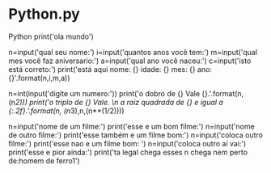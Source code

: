 # Python.py
Python
print('ola mundo')

n=input('qual seu nome:')
i=input('quantos anos você tem:')
m=input('qual mes você faz aniversario:')
a=input('qual ano você naceu:')
c=input('isto está correto:')
print('está aqui nome: {} idade: {} mes: {} ano: {}'.format(n,i,m,a))

n=int(input('digite um numero:'))
print('o dobro de {} Vale {}.'.format(n, (n*2)))
print('o triplo de {} Vale. \n a raiz quadrada de {} e igual a {:.2f}.'.format(n, (n*3),n,(n**(1/2))))


n=input('nome de um filme:')
print('esse e um bom filme:')
n=input('nome de outro filme:')
print('esse também e um filme bom:')
n=input('coloca outro filme:')
print('esse nao e um filme bom: ')
n=input('coloca outro aí vai:') 
print('esse e pior ainda:')
print('ta legal chega esses n chega nem perto de:homem de ferro1')

